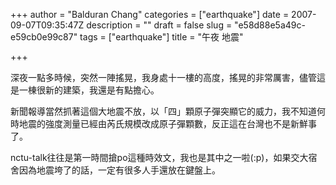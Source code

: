 +++
author = "Balduran Chang"
categories = ["earthquake"]
date = 2007-09-07T09:35:47Z
description = ""
draft = false
slug = "e58d88e5a49c-e59cb0e99c87"
tags = ["earthquake"]
title = "午夜 地震"

+++


深夜一點多時候，突然一陣搖晃，我身處十一樓的高度，搖晃的非常厲害，儘管這是一棟很新的建築，我還是有點擔心。

新聞報導當然抓著這個大地震不放，以「四」顆原子彈突顯它的威力，我不知道何時地震的強度測量已經由芮氏規模改成原子彈顆數，反正這在台灣也不是新鮮事了。

nctu-talk往往是第一時間搶po這種時效文，我也是其中之一啦(:p)，如果交大宿舍因為地震垮了的話，一定有很多人手還放在鍵盤上。

